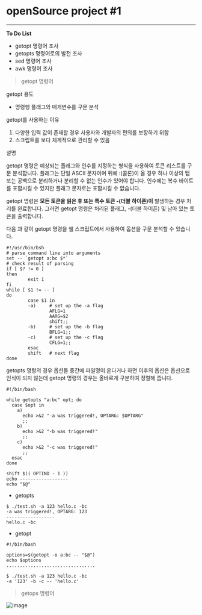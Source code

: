 # openSource project #1
*** 
**To Do List**

* getopt 명령어 조사
* getopts 명령어로의 발전 조사
* sed 명령어 조사
* awk 명령어 조사

> getopt 명령어


getopt 용도
  * 명령행 플래그와 매개변수를 구문 분석

getopt를 사용하는 이유

1) 다양한 입력 값이 존재할 경우 사용자와 개발자의 편의를 보장하기 위함
2) 스크립트를 보다 체계적으로 관리할 수 있음

설명 

getopt 명령은 예상되는 플래그와 인수를 지정하는 형식을 사용하여 토큰 리스트를 구문 분석합니다. 플래그는 단일 ASCII 문자이며 뒤에 :(콜론)이 올 경우 하나 이상의 탭 또는 공백으로 분리하거나 분리할 수 없는 인수가 있어야 합니다. 인수에는 복수 바이트를 포함시킬 수 있지만 플래그 문자로는 포함시킬 수 없습니다.

getopt 명령은 **모든 토큰을 읽은 후 또는 특수 토큰 -(더블 하이픈)이** 발생하는 경우 처리를 완료합니다. 그러면 getopt 명령은 처리된 플래그, -(더블 하이픈) 및 남아 있는 토큰을 출력합니다.

다음 과 같이 getopt 명령을 쉘 스크립트에서 사용하여 옵션을 구문 분석할 수 있습니다.

```
#!/usr/bin/bsh
# parse command line into arguments
set -- `getopt a:bc $*`
# check result of parsing
if [ $? != 0 ]
then
        exit 1
fi
while [ $1 != -- ]
do
        case $1 in
        -a)     # set up the -a flag
                AFLG=1
                AARG=$2
                shift;;
        -b)     # set up the -b flag
                BFLG=1;;
        -c)     # set up the -c flag
                CFLG=1;;
        esac
        shift   # next flag
done
```

getopts 명령의 경우 옵션들 중간에 파일명이 온다거나 하면 이후의 옵션은 옵션으로 인식이 되지 않는데 getopt 명령의 경우는 올바르게 구분하여 정렬해 줍니다.

```
#!/bin/bash

while getopts "a:bc" opt; do
  case $opt in
    a)
      echo >&2 "-a was triggered!, OPTARG: $OPTARG"
      ;;
    b)
      echo >&2 "-b was triggered!"
      ;;
    c)
      echo >&2 "-c was triggered!"
      ;;
  esac
done

shift $(( OPTIND - 1 ))
echo ------------------
echo "$@"
```
* getopts

```
$ ./test.sh -a 123 hello.c -bc
-a was triggered!, OPTARG: 123
------------------
hello.c -bc
```
* getopt
```
#!/bin/bash

options=$(getopt -o a:bc -- "$@")
echo $options
.................................

$ ./test.sh -a 123 hello.c -bc
-a '123' -b -c -- 'hello.c'
```

>getops 명령어

![image](https://user-images.githubusercontent.com/94778069/142756507-03b390a8-2009-4134-a8b0-3eb744bbb895.png)
